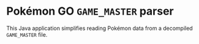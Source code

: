 # Pokémon GO `GAME_MASTER` parser
This Java application simplifies reading Pokémon data from a decompiled `GAME_MASTER` file.